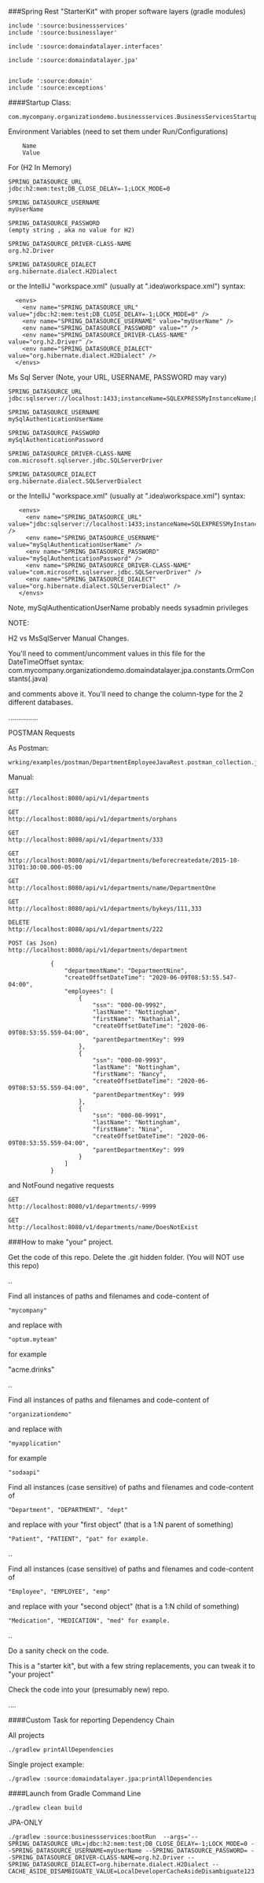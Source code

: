 
###Spring Rest "StarterKit" with proper software layers (gradle modules)

    include ':source:businessservices'
    include ':source:businesslayer'

    include ':source:domaindatalayer.interfaces'

    include ':source:domaindatalayer.jpa'


    include ':source:domain'
    include ':source:exceptions'


####Startup Class:

    com.mycompany.organizationdemo.businessservices.BusinessServicesStartupApplicationEntry

Environment Variables (need to set them under Run/Configurations)

        Name
        Value

For (H2 In Memory)

    SPRING_DATASOURCE_URL
    jdbc:h2:mem:test;DB_CLOSE_DELAY=-1;LOCK_MODE=0

    SPRING_DATASOURCE_USERNAME
    myUserName

    SPRING_DATASOURCE_PASSWORD
    (empty string , aka no value for H2)

    SPRING_DATASOURCE_DRIVER-CLASS-NAME
    org.h2.Driver
    
    SPRING_DATASOURCE_DIALECT
    org.hibernate.dialect.H2Dialect
    
or the IntelliJ "workspace.xml" (usually at "\.idea\workspace.xml") syntax:

      <envs>
        <env name="SPRING_DATASOURCE_URL" value="jdbc:h2:mem:test;DB_CLOSE_DELAY=-1;LOCK_MODE=0" />
        <env name="SPRING_DATASOURCE_USERNAME" value="myUserName" />
        <env name="SPRING_DATASOURCE_PASSWORD" value="" />
        <env name="SPRING_DATASOURCE_DRIVER-CLASS-NAME" value="org.h2.Driver" />
        <env name="SPRING_DATASOURCE_DIALECT" value="org.hibernate.dialect.H2Dialect" />
      </envs>

Ms Sql Server (Note, your URL, USERNAME, PASSWORD may vary)

    SPRING_DATASOURCE_URL
    jdbc:sqlserver://localhost:1433;instanceName=SQLEXPRESSMyInstanceName;DatabaseName=MyDB;

    SPRING_DATASOURCE_USERNAME
    mySqlAuthenticationUserName
    
    SPRING_DATASOURCE_PASSWORD
    mySqlAuthenticationPassword
    
    SPRING_DATASOURCE_DRIVER-CLASS-NAME
    com.microsoft.sqlserver.jdbc.SQLServerDriver
    
    SPRING_DATASOURCE_DIALECT
    org.hibernate.dialect.SQLServerDialect
    
 or the IntelliJ "workspace.xml" (usually at "\.idea\workspace.xml") syntax:
 
       <envs>
         <env name="SPRING_DATASOURCE_URL" value="jdbc:sqlserver://localhost:1433;instanceName=SQLEXPRESSMyInstanceName;DatabaseName=MyDB;" />
         <env name="SPRING_DATASOURCE_USERNAME" value="mySqlAuthenticationUserName" />
         <env name="SPRING_DATASOURCE_PASSWORD" value="mySqlAuthenticationPassword" />
         <env name="SPRING_DATASOURCE_DRIVER-CLASS-NAME" value="com.microsoft.sqlserver.jdbc.SQLServerDriver" />
         <env name="SPRING_DATASOURCE_DIALECT" value="org.hibernate.dialect.SQLServerDialect" />         
       </envs>

Note, mySqlAuthenticationUserName probably needs sysadmin privileges
    
    
NOTE:

H2 vs MsSqlServer Manual Changes.
    
You'll need to comment/uncomment values in this file for the DateTimeOffset syntax:
    com.mycompany.organizationdemo.domaindatalayer.jpa.constants.OrmConstants(.java)
    
and comments above it.  You'll need to change the column-type for the 2 different databases.
    
...............

POSTMAN Requests

  As Postman:
 
    wrking/examples/postman/DepartmentEmployeeJavaRest.postman_collection.json

  Manual:

    GET
    http://localhost:8080/api/v1/departments

    GET
    http://localhost:8080/api/v1/departments/orphans    

    GET
    http://localhost:8080/api/v1/departments/333

    GET
    http://localhost:8080/api/v1/departments/beforecreatedate/2015-10-31T01:30:00.000-05:00

    GET
    http://localhost:8080/api/v1/departments/name/DepartmentOne

    GET
    http://localhost:8080/api/v1/departments/bykeys/111,333
    
    DELETE
    http://localhost:8080/api/v1/departments/222
    
    POST (as Json)
    http://localhost:8080/api/v1/departments/department
    
                {
                    "departmentName": "DepartmentNine",
                    "createOffsetDateTime": "2020-06-09T08:53:55.547-04:00",
                    "employees": [
                        {
                            "ssn": "000-00-9992",
                            "lastName": "Nottingham",
                            "firstName": "Nathanial",
                            "createOffsetDateTime": "2020-06-09T08:53:55.559-04:00",
                            "parentDepartmentKey": 999
                        },
                        {
                            "ssn": "000-00-9993",
                            "lastName": "Nottingham",
                            "firstName": "Nancy",
                            "createOffsetDateTime": "2020-06-09T08:53:55.559-04:00",
                            "parentDepartmentKey": 999
                        },
                        {
                            "ssn": "000-00-9991",
                            "lastName": "Nottingham",
                            "firstName": "Nina",
                            "createOffsetDateTime": "2020-06-09T08:53:55.559-04:00",
                            "parentDepartmentKey": 999
                        }
                    ]
                }        

and NotFound negative requests

    GET
    http://localhost:8080/v1/departments/-9999

    GET
    http://localhost:8080/v1/departments/name/DoesNotExist


###How to make "your" project.

Get the code of this repo.
Delete the .git hidden folder.
(You will NOT use this repo)

..

Find all instances of paths and filenames and code-content of

    "mycompany"

and replace with

    "optum.myteam"
    
  
 for example
 
 
 "acme.drinks"

..

Find all instances of paths and filenames and code-content of

    "organizationdemo"

and replace with

    "myapplication"

for example

    "sodaapi"
    
    
Find all instances (case sensitive) of paths and filenames and code-content of

    "Department", "DEPARTMENT", "dept"

and replace with your "first object" (that is a 1:N parent of something)

    "Patient", "PATIENT", "pat" for example.
        
..

Find all instances (case sensitive) of paths and filenames and code-content of

    "Employee", "EMPLOYEE", "emp"

and replace with your "second object" (that is a 1:N child of something)

    "Medication", "MEDICATION", "med" for example.    


..

Do a sanity check on the code.  

This is a "starter kit", but with a few string replacements, you can tweak it to "your project"


Check the code into your (presumably new) repo.


....

####Custom Task for reporting Dependency Chain

All projects
  
    ./gradlew printAllDependencies

  Single project example:
  
    ./gradlew :source:domaindatalayer.jpa:printAllDependencies
        
####Launch from Gradle Command Line

    ./gradlew clean build

JPA-ONLY

    ./gradlew :source:businessservices:bootRun  --args='--SPRING_DATASOURCE_URL=jdbc:h2:mem:test;DB_CLOSE_DELAY=-1;LOCK_MODE=0 --SPRING_DATASOURCE_USERNAME=myUserName --SPRING_DATASOURCE_PASSWORD= --SPRING_DATASOURCE_DRIVER-CLASS-NAME=org.h2.Driver --SPRING_DATASOURCE_DIALECT=org.hibernate.dialect.H2Dialect --CACHE_ASIDE_DISAMBIGUATE_VALUE=LocalDeveloperCacheAsideDisambiguate123'
    
